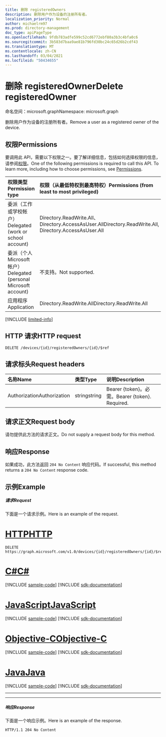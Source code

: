 ```yaml
---
title: 删除 registeredOwners
description: 删除用户作为设备的注册所有者。
localization_priority: Normal
author: michaelrm97
ms.prod: directory-management
doc_type: apiPageType
ms.openlocfilehash: 9fdb783adfe599c52cd6772ebf80a3b3c4bfa0c6
ms.sourcegitcommit: 3b583d7baa9ae81b796fd30bc24c65d26b2cdf43
ms.translationtype: MT
ms.contentlocale: zh-CN
ms.lasthandoff: 03/04/2021
ms.locfileid: "50434655"
---
```

# <a name="delete-registeredowner"></a><span data-ttu-id="9d37a-103">删除 registeredOwner</span><span class="sxs-lookup"><span data-stu-id="9d37a-103">Delete registeredOwner</span></span>

<span data-ttu-id="9d37a-104">命名空间：microsoft.graph</span><span class="sxs-lookup"><span data-stu-id="9d37a-104">Namespace: microsoft.graph</span></span>

<span data-ttu-id="9d37a-105">删除用户作为设备的注册所有者。</span><span class="sxs-lookup"><span data-stu-id="9d37a-105">Remove a user as a registered owner of the device.</span></span>

## <a name="permissions"></a><span data-ttu-id="9d37a-106">权限</span><span class="sxs-lookup"><span data-stu-id="9d37a-106">Permissions</span></span>

<span data-ttu-id="9d37a-p101">要调用此 API，需要以下权限之一。要了解详细信息，包括如何选择权限的信息，请参阅[权限](/graph/permissions-reference)。</span><span class="sxs-lookup"><span data-stu-id="9d37a-p101">One of the following permissions is required to call this API. To learn more, including how to choose permissions, see [Permissions](/graph/permissions-reference).</span></span>

|<span data-ttu-id="9d37a-109">权限类型</span><span class="sxs-lookup"><span data-stu-id="9d37a-109">Permission type</span></span>      | <span data-ttu-id="9d37a-110">权限（从最低特权到最高特权）</span><span class="sxs-lookup"><span data-stu-id="9d37a-110">Permissions (from least to most privileged)</span></span>              |
|:--------------------|:---------------------------------------------------------|
|<span data-ttu-id="9d37a-111">委派（工作或学校帐户）</span><span class="sxs-lookup"><span data-stu-id="9d37a-111">Delegated (work or school account)</span></span> |<span data-ttu-id="9d37a-112">Directory.ReadWrite.All、Directory.AccessAsUser.All</span><span class="sxs-lookup"><span data-stu-id="9d37a-112">Directory.ReadWrite.All, Directory.AccessAsUser.All</span></span>    |
|<span data-ttu-id="9d37a-113">委派（个人 Microsoft 帐户）</span><span class="sxs-lookup"><span data-stu-id="9d37a-113">Delegated (personal Microsoft account)</span></span> | <span data-ttu-id="9d37a-114">不支持。</span><span class="sxs-lookup"><span data-stu-id="9d37a-114">Not supported.</span></span>    |
|<span data-ttu-id="9d37a-115">应用程序</span><span class="sxs-lookup"><span data-stu-id="9d37a-115">Application</span></span> | <span data-ttu-id="9d37a-116">Directory.ReadWrite.All</span><span class="sxs-lookup"><span data-stu-id="9d37a-116">Directory.ReadWrite.All</span></span> |

[!INCLUDE [limited-info](../../includes/limited-info.md)]

## <a name="http-request"></a><span data-ttu-id="9d37a-117">HTTP 请求</span><span class="sxs-lookup"><span data-stu-id="9d37a-117">HTTP request</span></span>
<!-- { "blockType": "ignored" } -->
```http
DELETE /devices/{id}/registeredOwners/{id}/$ref
```

## <a name="request-headers"></a><span data-ttu-id="9d37a-118">请求标头</span><span class="sxs-lookup"><span data-stu-id="9d37a-118">Request headers</span></span>
| <span data-ttu-id="9d37a-119">名称</span><span class="sxs-lookup"><span data-stu-id="9d37a-119">Name</span></span>       | <span data-ttu-id="9d37a-120">类型</span><span class="sxs-lookup"><span data-stu-id="9d37a-120">Type</span></span> | <span data-ttu-id="9d37a-121">说明</span><span class="sxs-lookup"><span data-stu-id="9d37a-121">Description</span></span>|
|:-----------|:------|:----------|
| <span data-ttu-id="9d37a-122">Authorization</span><span class="sxs-lookup"><span data-stu-id="9d37a-122">Authorization</span></span>  | <span data-ttu-id="9d37a-123">string</span><span class="sxs-lookup"><span data-stu-id="9d37a-123">string</span></span>  | <span data-ttu-id="9d37a-p102">Bearer {token}。必需。</span><span class="sxs-lookup"><span data-stu-id="9d37a-p102">Bearer {token}. Required.</span></span> |

## <a name="request-body"></a><span data-ttu-id="9d37a-126">请求正文</span><span class="sxs-lookup"><span data-stu-id="9d37a-126">Request body</span></span>
<span data-ttu-id="9d37a-127">请勿提供此方法的请求正文。</span><span class="sxs-lookup"><span data-stu-id="9d37a-127">Do not supply a request body for this method.</span></span>

## <a name="response"></a><span data-ttu-id="9d37a-128">响应</span><span class="sxs-lookup"><span data-stu-id="9d37a-128">Response</span></span>

<span data-ttu-id="9d37a-129">如果成功，此方法返回 `204 No Content` 响应代码。</span><span class="sxs-lookup"><span data-stu-id="9d37a-129">If successful, this method returns a `204 No Content` response code.</span></span>

## <a name="example"></a><span data-ttu-id="9d37a-130">示例</span><span class="sxs-lookup"><span data-stu-id="9d37a-130">Example</span></span>
##### <a name="request"></a><span data-ttu-id="9d37a-131">请求</span><span class="sxs-lookup"><span data-stu-id="9d37a-131">Request</span></span>
<span data-ttu-id="9d37a-132">下面是一个请求示例。</span><span class="sxs-lookup"><span data-stu-id="9d37a-132">Here is an example of the request.</span></span>

# <a name="http"></a>[<span data-ttu-id="9d37a-133">HTTP</span><span class="sxs-lookup"><span data-stu-id="9d37a-133">HTTP</span></span>](#tab/http)
<!-- {
  "blockType": "request",
  "name": "delete_registeredowners"
}-->
```msgraph-interactive
DELETE https://graph.microsoft.com/v1.0/devices/{id}/registeredOwners/{id}/$ref
```
# <a name="c"></a>[<span data-ttu-id="9d37a-134">C#</span><span class="sxs-lookup"><span data-stu-id="9d37a-134">C#</span></span>](#tab/csharp)
[!INCLUDE [sample-code](../includes/snippets/csharp/delete-registeredowners-csharp-snippets.md)]
[!INCLUDE [sdk-documentation](../includes/snippets/snippets-sdk-documentation-link.md)]

# <a name="javascript"></a>[<span data-ttu-id="9d37a-135">JavaScript</span><span class="sxs-lookup"><span data-stu-id="9d37a-135">JavaScript</span></span>](#tab/javascript)
[!INCLUDE [sample-code](../includes/snippets/javascript/delete-registeredowners-javascript-snippets.md)]
[!INCLUDE [sdk-documentation](../includes/snippets/snippets-sdk-documentation-link.md)]

# <a name="objective-c"></a>[<span data-ttu-id="9d37a-136">Objective-C</span><span class="sxs-lookup"><span data-stu-id="9d37a-136">Objective-C</span></span>](#tab/objc)
[!INCLUDE [sample-code](../includes/snippets/objc/delete-registeredowners-objc-snippets.md)]
[!INCLUDE [sdk-documentation](../includes/snippets/snippets-sdk-documentation-link.md)]

# <a name="java"></a>[<span data-ttu-id="9d37a-137">Java</span><span class="sxs-lookup"><span data-stu-id="9d37a-137">Java</span></span>](#tab/java)
[!INCLUDE [sample-code](../includes/snippets/java/delete-registeredowners-java-snippets.md)]
[!INCLUDE [sdk-documentation](../includes/snippets/snippets-sdk-documentation-link.md)]

---


---

##### <a name="response"></a><span data-ttu-id="9d37a-138">响应</span><span class="sxs-lookup"><span data-stu-id="9d37a-138">Response</span></span>
<span data-ttu-id="9d37a-139">下面是一个响应示例。</span><span class="sxs-lookup"><span data-stu-id="9d37a-139">Here is an example of the response.</span></span>
<!-- {
  "blockType": "response",
  "truncated": true
} -->
```http
HTTP/1.1 204 No Content
```

<!-- uuid: 8fcb5dbc-d5aa-4681-8e31-b001d5168d79
2015-10-25 14:57:30 UTC -->
<!--
{
  "type": "#page.annotation",
  "description": "Delete registeredOwners",
  "keywords": "",
  "section": "documentation",
  "tocPath": "",
  "suppressions": [
  ]
}
-->

